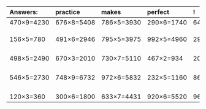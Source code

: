 | Answers: | practice | makes | perfect | ! |
| :--- | :--- | :--- | :--- | :--- |
| 470×9=4230 | 676×8=5408 | 786×5=3930 | 290×6=1740 | 649×8=5192 | 
|   |   |   |   |   | 
|   |   |   |   |   | 
|   |   |   |   |   | 
| 156×5=780 | 491×6=2946 | 795×5=3975 | 992×5=4960 | 290×8=2320 | 
|   |   |   |   |   | 
|   |   |   |   |   | 
|   |   |   |   |   | 
|   |   |   |   |   | 
| 498×5=2490 | 670×3=2010 | 730×7=5110 | 467×2=934 | 206×8=1648 | 
|   |   |   |   |   | 
|   |   |   |   |   | 
|   |   |   |   |   | 
|   |   |   |   |   | 
| 546×5=2730 | 748×9=6732 | 972×6=5832 | 232×5=1160 | 869×3=2607 | 
|   |   |   |   |   | 
|   |   |   |   |   | 
|   |   |   |   |   | 
|   |   |   |   |   | 
| 120×3=360 | 300×6=1800 | 633×7=4431 | 920×6=5520 | 960×7=6720 | 
